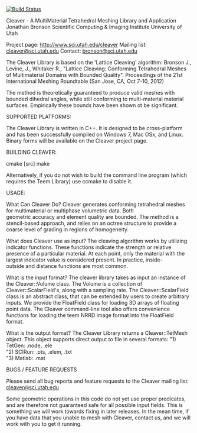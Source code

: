 [![Build Status](https://travis-ci.org/SCIInstitute/Cleaver.svg)](https://travis-ci.org/SCIInstitute/Cleaver)

Cleaver - A MultiMaterial Tetrahedral Meshing Library and Application
Jonathan Bronson
Scientific Computing & Imaging Institute
University of Utah

Project page: http://www.sci.utah.edu/cleaver
Mailing list: cleaver@sci.utah.edu
Contact:      bronson@sci.utah.edu


The Cleaver Library is based on the 'Lattice Cleaving' algorithm:
Bronson J., Levine, J., Whitaker R., "Lattice Cleaving: Conforming 
Tetrahedral Meshes of Multimaterial Domains with  Bounded Quality". 
Proceedings of the 21st International Meshing Roundtable 
(San Jose, CA, Oct 7-10, 2012)

The method is theoretically guaranteed to produce valid meshes with bounded
dihedral angles, while still conforming to multi-material material surfaces. 
Empirically these bounds have been shown ot be significant. 

SUPPORTED PLATFORMS:

The Cleaver Library is written in C++. It is designed to be cross-platform 
and has been successfully compiled on Windows 7, Mac OSx, and Linux. Binary 
forms will be available on the Cleaver project page.

BUILDING CLEAVER:

cmake [src]
make

Alternatively, if you do not wish to build the command line program
(which requires the Teem Library) use ccmake to disable it.

USAGE:

What Can Cleaver Do?
   Cleaver generates conforming tetrahedral meshes for
   multimaterial or multiphase volumetric data. Both  
   geometric accuracy and element quality are bounded.
   The method is a stencil-based approach, and relies 
   on an octree structure to provide a coarse level of
   grading in regions of homogeneity.                 

What does Cleaver use as input?
   The cleaving algorithm works by utilizing indicator
   functions. These functions indicate the strength or
   relative presence of a particular material. At each
   point, only the material with the largest indicator
   value is considered present. In practice, inside-  
   outside and distance functions are most common.    

What is the input format?
   The cleaver library takes as input an instance of the
   Cleaver::Volume class. The Volume is a collection of 
   Cleaver::ScalarField's, along with a sampling rate. 
   The Cleaver::ScalarField class is an abstract class,
   that can be extended by users to create arbitrary inputs.
   We provide the FloatField class for loading 3D arrays of
   floating point data. The Cleaver command-line tool also
   offers convenience functions for loading the teem NRRD
   image format into the FloatField format.

What is the output format?
   The Cleaver Library returns a Cleaver::TetMesh object.
   This object supports direct output to file in several formats:
   "1) TetGen:  .node, .ele                   
   "2) SCIRun:  .pts,  .elem, .txt            
   "3) Matlab:  .mat                          

BUGS / FEATURE REQUESTS

Please send all bug reports and feature requests to the Cleaver
mailing list:  cleaver@sci.utah.edu

Some geometric operations in this code do not yet use proper predicates, 
and are therefore not guaranteed safe for all possible input fields. This 
is something we will work towards fixing in later releases. In the mean 
time, if you have data that you unable to mesh with Cleaver, contact us, 
and we will work with you to get it running.
